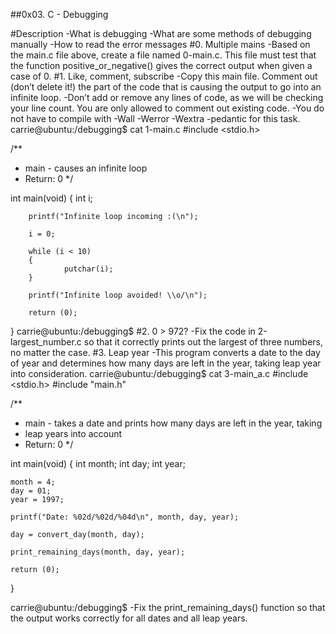 ##0x03. C - Debugging

#Description
-What is debugging
-What are some methods of debugging manually
-How to read the error messages
#0. Multiple mains
-Based on the main.c file above, create a file named 0-main.c. This file must test that the function positive_or_negative() gives the correct output when given a case of 0.
#1. Like, comment, subscribe
-Copy this main file. Comment out (don’t delete it!) the part of the code that is causing the output to go into an infinite loop.
-Don’t add or remove any lines of code, as we will be checking your line count. You are only allowed to comment out existing code.
-You do not have to compile with -Wall -Werror -Wextra -pedantic for this task.
carrie@ubuntu:/debugging$ cat 1-main.c
#include <stdio.h>

/**
* main - causes an infinite loop
* Return: 0
*/

int main(void)
{
        int i;

        printf("Infinite loop incoming :(\n");

        i = 0;

        while (i < 10)
        {
                putchar(i);
        }

        printf("Infinite loop avoided! \\o/\n");

        return (0);
}
carrie@ubuntu:/debugging$
#2. 0 > 972?
-Fix the code in 2-largest_number.c so that it correctly prints out the largest of three numbers, no matter the case.
#3. Leap year
-This program converts a date to the day of year and determines how many days are left in the year, taking leap year into consideration.
	carrie@ubuntu:/debugging$ cat 3-main_a.c
#include <stdio.h>
#include "main.h"

/**
* main - takes a date and prints how many days are left in the year, taking
* leap years into account
* Return: 0
*/

int main(void)
{
    int month;
    int day;
    int year;

    month = 4;
    day = 01;
    year = 1997;

    printf("Date: %02d/%02d/%04d\n", month, day, year);

    day = convert_day(month, day);

    print_remaining_days(month, day, year);

    return (0);
}

carrie@ubuntu:/debugging$
-Fix the print_remaining_days() function so that the output works correctly for all dates and all leap years.
